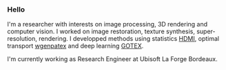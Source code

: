 ### Hello

I'm a researcher with interests on image processing, 3D rendering and computer vision. I worked on image restoration, texture synthesis, super-resolution, rendering. I developped methods using statistics [HDMI](https://github.com/ahoudard/HDMI), optimal transport [wgenpatex](https://github.com/ahoudard/wgenpatex) and deep learning [GOTEX](https://github.com/ahoudard/GOTEX).

I'm currently working as Research Engineer at Ubisoft La Forge Bordeaux.



<!--
**ahoudard/ahoudard** is a ✨ _special_ ✨ repository because its `README.md` (this file) appears on your GitHub profile.

Here are some ideas to get you started:

- 🔭 I’m currently working on ...
- 🌱 I’m currently learning ...
- 👯 I’m looking to collaborate on ...
- 🤔 I’m looking for help with ...
- 💬 Ask me about ...
- 📫 How to reach me: ...
- 😄 Pronouns: ...
- ⚡ Fun fact: ...
-->

